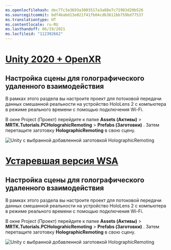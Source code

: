 ```yaml
---
ms.openlocfilehash: dec77c3a3693a3003517a3a88e7c71983d20b526
ms.sourcegitcommit: bdf4babd13e021f41fb04cdb3611bb759bd77537
ms.translationtype: HT
ms.contentlocale: ru-RU
ms.lasthandoff: 06/19/2021
ms.locfileid: "112392662"
---
```

# <a name="unity-2020--openxr"></a>[Unity 2020 + OpenXR](#tab/openxr)

## <a name="configuring-your-scene-for-holographic-remoting"></a>Настройка сцены для голографического удаленного взаимодействия

В рамках этого раздела вы настроите проект для потоковой передачи данных смешанной реальности на устройство HoloLens 2 с компьютера в режиме реального времени с помощью подключения Wi-Fi.

В окне Project (Проект) перейдите к папке **Assets (Активы)**  > **MRTK.Tutorials.PCHolograhicRemoting** > **Prefabs (Заготовки)** . Затем перетащите заготовку **HolographicRemoting** в свою сцену.

![Unity с выбранной добавленной заготовкой HolographicRemoting](../images/mrlearning-pc-holographic-remoting/Tutorial2-Section1-Step1-1-openxr.png)

# <a name="legacy-wsa"></a>[Устаревшая версия WSA](#tab/wsa)

## <a name="configuring-your-scene-for-holographic-remoting"></a>Настройка сцены для голографического удаленного взаимодействия

В рамках этого раздела вы настроите проект для потоковой передачи данных смешанной реальности на устройство HoloLens 2 с компьютера в режиме реального времени с помощью подключения Wi-Fi.

В окне Project (Проект) перейдите к папке **Assets (Активы)**  > **MRTK.Tutorials.PCHolograhicRemoting** > **Prefabs (Заготовки)** . Затем перетащите заготовку **HolographicRemoting** в свою сцену.

![Unity с выбранной добавленной заготовкой HolographicRemoting](../images/mrlearning-pc-holographic-remoting/Tutorial2-Section1-Step1-1.png)
